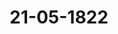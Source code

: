 ---  
schema: default  
title: 21-05-1822  
organization: Team Charlie  
notes: "<p>Description</p><p>iebenzehnte Sitzung

Geschehen, Frankfurt den 21. Mai 1822.

In Gegenwart

Von Seiten Oesterreichs: des Kaiserlich-Königlichen wirklichen Geheimen Rath

Grafen von Buol=Schauenstein;

Von Seiten Preussens: des Königlichen wirklichen geheimen Staats- und (

Ministers, Herrn Grafen von der Goltz;

Von Seiten Baierns: des Königlichen wirklichen Herrn Staatsraths, Freiherrn v.

Von Seiten Sachsens: des Königlichen wirklichen Geheimen Raths, Herrn von Ca

Von Seiten Hannovers: des Königlichen Geheimen Raths, Herrn von Hamm

Von Seiten Würtembergs: des Königlichen Herrn Staatsministers, Freihe

Wangenheim;

Von Seiten Badens: des Großherzoglichen Herrn Bundestagsgesandten und

herrn, Freiherrn von Blittersdorff;

Von Seiten Kurhessens: des Kurfürstlichen Geheimen Raths und Kammerherri

von Lepel;

Von Seiten des Großherzogthums Hessen: des Großherzoglichen Geheime

Herrn von Harnier;

Von Seiten Dänemarks, wegen Holstein und Lauenburg: des Königlich-?

geheimen Conferenzraths, Herrn Grafen von Eyben;

Von Seiten der Niederlande, wegen des Großherzogthums Luxembu

Königlich-Niederländischen Generallieutenants, Herrn Grafen von Grünn

Von Seiten der Großherzoglich= und Herzoglich=Sächsischen Häu

Großherzoglich- und Herzoglich=Sächsischen wirklichen Geheimen Raths

Grafen von Beust;Von Seiten Braunschweigs und Rassau's: des Königlich-Hannöverischen Geheimen

Raths, Herrn von Hammerstein;

Von Seiten von Mecklenburg-Schwerin und Mecklenburg-Strelitz: des Groß

herzoglich=Mecklenburg=Strelitzischen Staatsministers, Herrn von Pentz;

Von Seiten Holstein=Oldenburgs, Anhalts und Schwarzburgs: des Herzoglich

Holstein=Oldenburgischen Kammerherrn, Herrn von Both;

Von Seiten von Hohenzollern, Liechtenstein, Reuß, Schaumburg-Lippe,

Lippe und Waldeck: des Großherzoglich-Hessischen Herrn Geheimen Raths,

Freiherrn von Leonhardi;

Von Seiten der freien Städte, Lübeck, Frankfurt, Bremen und Hamburg:

des Herrn Syndicus Dr. Danz;

und meiner, des Kaiserlich-Oesterreichischen wirklichen Hofraths und Canzlei-Directors,

Freiherrn von Handel.</p><p>§.144</p><p>Vollziehung des 14. Artikels der Bundesacte.

(28. Sitz. §. 206 v. J. 1821.)

Der Königlich=Sächsische Herr Gesandte von Carlowiz trägt vor:

Auf den Vortrag der Commission, über die Beschwerden des Herrn Franz, Grafen zu

Erbach, Besitzer der zum größten Theile dem Großherzogthume Hessen einverleibten Graf

schaft Erbach, wegen der von der Großherzoglichen Regierung in Bezug auf sein Verhält

niß als mediatisirter vormaliger Reichsstand und nunmehriger Standesherr getroffenen Maas

regeln, in der 28. Sitzung am 19. Juli 1821 (§. 206 des Bundestags-Protokolls) sey beschlossen

worden: « daß diese höchste Regierung durch ihre Bundestagsgesandtschaft zu ersuchen sey,

vollständige Auskunft über die in der von dem Herrn Grafen vorgelegten Denkschrift

vom 12. Juni 1821 enthaltenen Angaben und Beschwerden desselben zu ertheilen».

Diese Auskunft sey noch nicht ertheilt worden.

Immittelst habe der Justizrath Dosch in Erbach eine auf ihn gerichtete Vollmacht des

Herrn Grafen zu Betreibung dieser Angelegenheit und förmlicher Ueberreichung jener Denk

schrift (Num. 69 des Einr. Prot. vorigen Jahres) beigebracht; auch habe der Herr Graf

in einer von ihm selbst unterzeichneten Eingabe (Num. 30 dieses Jahres) angezeigt, daß

seit seiner obigen Beschwerde sich der Zustand der Standesherren im Großherzogthume Hessen durch Gesetze, Regulative und Organisationen fortwährend noch sehr verschlimme

und daher gebeten, über seine Desiderien nunmehr nach Recht und Verfassung ein

beschluß zu fassen.

Das Gutachten des Herrn Referenten gieng dahin:

Da ein Endbeschluß nicht gefaßt werden könne, bevor die von der Großher

Hessischen Gesandtschaft erbetene Auskunft ertheilt worden sey, letztere aber nun bereits

Monaten erwartet werde; so sey jetzt dahin anzutragen, daß die baldigste Ertheilun

Auskunft nunmehr angelegentlich in Erinnerung gebracht werde.

Der. Großherzoglich=Hessische Herr Bundestagsgesandte äusser

er sich in der Kürze im Stande finden werde, die Erklärung seines höchsten Hof

diesen Gegenstand abzugeben.

Worauf einhellig

beschlossen

wurde, daß die Großherzoglich-Hessische Bundestagsgesandtschaft ersucht werde,

betene Auskunft baldmöglichst beizubringen.</p><p>§.145</p><p>Vorstellung des Grafen von Hallberg, den Genuß einer reichsschluß

angewiesenen, auf die vormalige Abtei Schussenried radici

ewigen, jährlichen Rente in 6,880 fl. betreffend.

(13. Sitz. §. 105 d. J.)

Baden. In der 7. dießjährigen Sitzung wurde die Gräflich-Hallbergische R

tion in erneuerte Erinnerung gebracht, und dabei von der hohen Bundesversammlu

Wunsch ausgedrückt, daß der Großherzoglich-Badische Hof seine Erklärung über der

destagsbeschluß vom 12. October 1818 abgeben lassen möge.

Dem zufolge ist die Gesandtschaft angewiesen, sich dahin zu aͤussern, daß die G

zogliche Regierung auf die in Antrag gebrachte authentische Interpretation des §. 24 des

deputations-Hauptschlusses nicht einzugehen vermöge. Sie geht hierbei von der Ansic

daß die Competenz der hohen Bundesversammlung in dem vorliegenden Falle überhauf

begründet sey. Es gehört nämlich der erwähnte §. 24 des Reichsdeputations-Haupts

nicht zu jenen Bestimmungen, über deren Vollzug dieselbe, nach dem Wortlaut de

desacte, zu wachen hat. Eben so wenig ist der Fall einer Justizverweigerung vorh

vielmehr ist allseitig anerkannt, daß diese reine Justizsache vor den competenten Lande

ten Würtembergs verhandelt und in Folge dessen rechtskräftig entschieden worden sey

Da nun aber formelles Recht geleistet worden ist, so kann eine Untersuchung d

ob auch materielles Recht vorhanden sey, der hohen Bundesversammlung, ohne einenbaren Eingriff in die Unabhängigkeit der Landesgerichte zu begehen, nicht eingeräumt werden.

Ueberdieß wüßte man Großherzoglich-Badischer Seits einer nunmehr erst erfolgenden authen

tischen Interpretation jenes Paragraphen des Reichsdeputations-Hauptschlusses keine rück

wirkende Kraft beizulegen, und demnach würde auf diesem Wege gegen ein, möglicher Weise

vorhandenes, materielles Unrecht keine Abhülfe gewährt werden können.

Auch könnte eine solche Auslegung einer, nicht zur unmittelbaren Competenz der hohen

Bundesversammlung gehörigen, vertragsmäsigen Bestimmung nur mittelst freien Ueberein

kommens unter sämmtlichen hohen Bundesgliedern ertheilt werden, und sie müßte deßhalb

nothwendiger Weise die Natur eines neuen, für die Contrahenten in ihrer Gesammtheit

bindenden Gesetzes annehmen.

Zu Ertheilung eines neuen Bundesgesetzes würden aber Seine Königliche Hoheit in

dem vorliegenden Falle selbst alsdann keine Veranlassung finden, wenn von keiner Seite

die Rechtfertigung des angefochtenen Urtheilspruches des Königlich-Würtembergischen Ober

appellations=Gerichtshofes, wie bereits von der Krone Würtemberg, dem Großherzogthume

Hessen und den Niederlanden geschehen ist, unternommen worden und mithin die Herstel

lung der erforderlichen Einhelligkeit der Stimmen- noch möglich wäre. Die Großherzog

liche Regierung glaubt im Uebrigen sich jeder weitern Aeusserung über diesen Gegenstand

enthalten zu müssen, indem sie ein in formeller Hinsicht rechtsbeständiges Urtheil über An

sprüche zweier Privaten unter sich eben so wenig in materieller Beziehung widerlegen als

rechtfertigen möchte.</p><p>§.146</p><p>Legitimation der zu der Militärcommission der deutschen Bundesver-

sammlung abgeordneten Generale und Stabsofficiere.

(16. Sitz. §. 141 d. J.)

Dänemark, wegen Holstein und Lauenburg. Die diesseitige Gesandtschaft ist

von sämmtlichen zur zweiten Division des zehnten Armeecorps gehörenden Regierungen ermäch

tigt worden, der hohen Versammlung anzuzeigen, daß, nach einer, über den Wechsel der

Stimmführung in der hiesigen Militärcommission, zwischen ihnen getroffenen Vereinbarung,

von Seiner Majestät dem Könige von Dänemark, der Stimmführer für das laufende Jahr

in der Person des Obersten und Kammerherrn von Haffner ernannt worden ist.

Hierauf wurde

beschlossen:

der Militärcommission der deutschen Bundesversammlung auf herkömmliche Art hievon

Nachricht zu geben.</p><p>§.147</p><p>Reclamationen der Pensionirten des vormaligen Exjesuiten- und Sc

fonds zu Mainz und einiger anderen dasigen Beneficiaten,

Gewährung ihrer Pensionsraten.

(13. Sitz. §. 81 v. J. 1821)

Der Königlich=Sächsische Bundestagsgesandte, Herr von Carlo

hält Vortrag über die Reclamationen der Pensionirten des vormaligen Erjesuiten

Schulfonds zu Mainz und einiger anderen dasigen Beneficiaten, um Gewaͤhrung ihrer

sionsraten, auf die Eingaben Num. 90, 91 und 93 v. J. 1821, ingl. Num. 1,

5, 52 und 53 v. J. 1822 des Einreichungs-Protokolls, und übergiebt hierüber eine

ständliche Relation zu künftigem ferneren Gebrauche.

Diese Relation umfaßt den ganzen Gegenstand, welcher seit dem Jahre 1817

oftmals und in mehrfachen Beziehungen bei der hohen Bundesversammlung zur Berat

gekommen ist, und zerfällt in folgende Abschnitte:

1) Exjesuiten- und Schulfond zu Mainz, Bestimmung desselben,

2) dessen Auflösung.

3) Vermögen des Fonds zur Zeit seiner Auflösung.

4) Pensionirung der bisherigen Percipienten.

5) Spätere Reclamationen der Pensionirten bei der hohen Bundesversammli

wegen Gewährung der ihnen ausgesetzten Pensionsraten. Competenz dieser

sammlung.

6) Reclamationen in Bezug auf die Königlich-Würtembergische Regierung.

7) Reclamationen in Bezug auf die Fürstlichen Häuser Hohenlohe-Ingelfingen

Hohenlohe=Neuenstein.

8) Reclamationen in Bezug auf die Königlich-Preussische Regierung.

9) Reclamationen in Bezug auf die Kurfürstlich-Hessische Regierung.

10) Reclamationen in Bezug auf die Großherzoglich-Hessische und Herzoglich

sauische Regierung.

Nach den Anträgen des Herrn Referenten wurde hierauf einhellig

beschlossen:

I) Die Bundesversammlung ist nach §. 15 der Bundesacte competent, von den

clamationen wegen der auf den Reichsdeputations-Hauptschluß von 1803 gegründeten9

Protok. d. d. Bundesvers. XIV. Bd.ionen Kenntniß zu nehmen, mithin auch wegen der eben vorgetragenen, welche in diese

Lategorie gehoͤren.

II) Wegen der Reclamationen der Pensionirten des Exjesuiten- und Schulfonds zu

Nainz, in Bezug auf die Fürstlichen Häuser Hohenlohe-Ingelfingen und Hohenlohe

Neuenstein (Num. 91 v. J. 1821 und Num. 1 u. 5 v. J. 1822), ist dem Bevollmäch

igten der Reclamanten, dem Königlich-Baierischen Registrator Hofmann in Aschaffenburg,

u erkennen zu geben, daß ihm obgelegen habe, sich zunächst an die Königlich-Würtem

ergische Regierung zu wenden; indessen bewendet es bei dessen Anzeige, daß die gedachten

Fürstlichen Häuser ihre Pensionsbeiträge bis zum 1. December 1819 bezahlt und zu Be

ahlung der ferner fälligen sich erklärt haben, wodurch die dießfallsigen Reclamationen er

edigt sind.

III) Wegen der Reclamationen eben dieser Pensionirten, in Bezug auf die Königlich

Preussische Regierung (Num. 93 v. J. 1822 und Num. 3 und 5 v. J. 1822), worin

jebeten wird, zu vermitteln, daß die, auf die an Preussen gelangten Capitale des Mainzer

Exjesuiten- und Schulfonds bei dem Exjesuitenfond in Heiligenstadt repartirten, von der

vormaligen Westphälischen Regierung vom 1. November 1806 bis 1. December 1813 rück

tändig gelassenen Pensionsbeiträge, aus Königlich-Preussischen Cassen nachgezahlt werden

st das Gesuch, so viel die noch lebenden fünf Interessenten mit ihrer jährlich überhaupt nur

31 fl. 29 kr. betragenden Forderung betrifft, abgesehen von allen rechtlichen Momenten, der

allerhöchsten Gnade Seiner Königlichen Majestät von Preussen zu empfehlen.

IV) Wegen der Reclamationen derselben Pensionirten und einiger anderen Mainzer Be

neficiaten, in Bezug auf die Kurfürstlich-Hessische Regierung (Num. 90 und 93 v. J. 1821

und Num. 3, 5 und 52 v. J. 1822), worin gebeten wird, zu vermitteln, daß die auf die

Mainzer an Kurbessen gelangten Besitzungen repartirten, von der vormaligen Westphäli

schen Regierung vom 1. November 1806 bis 1. December 1813 rückständig gelassenen

jedoch sehr unbestimmt und verschieden angegebenen Pensionsbeiträge, aus Kurhessischen

Cassen nachgezahlt werden, ist -- in der Voraussetzung, daß die Fürstlichen Finanzbehör

den sicherer, als es diesseits geschehen kann, zu übersehen vermögen, wer die Individuen

sind, welche als Mainzer Sustentanden jetzt aus Kurfürstlichen Cassen eine reichsdeputa

tionsschlußmäsige Pension erhalten, wie viel selbige betrage und welche Rückstände es also

eigentlich sind, derer Nachzahlung auf die Westphälische Besitzzeit dermalen erbeten wird?-

ohne weitere Rücksicht auf einschlagende Rechtspuncte, Seiner Königlichen Hoheit des Kur

fürsten von Hessen allerhöchsten Milde anheim zu stellen, welche der Reclamanten etwa als

Unterstützung bedürftig anzusehen und mit Auszahlung der erbetenen, jedenfalls nicht be

trächtlichen Rückstände zu begnadigen seyn dürften?Endlich sind

V) die Reclamationen der Pensionirten des Mainzer Exjesuiten- und Schulfon

einiger Canonicen der dasigen Stifter, Sct. Stephan, Sct. Gangolf und Sct. Pet

Bezug auf die Großherzoglich-Hessische und Herzoglich-Nassauische Regierung (Ni

v. J. 1821 und Num. 2, 5 und 53 v. J. 1822), worin die Betheiligten bitten, ih

ihren, auf die Orte Cassel und Kostheim gewiesenen, seit dem October 1806 rückstän

bliebenen Pensionsraten zu verhelfen,

1) an die in der 44. Sitzung v. J. 1817 (§. 370) wegen der Forderungen Kur

Staatsgläubiger bestellte Bundestags-Commission abzugeben, zugleich aber ist

2) die Herzoglich-Nassauische Regierung angelegentlich zu ersuchen, daß sie der

herzoglich=Hessischen die seit dem Jahre 1817 erbetenen actenmaͤsigen Nachrichten n

baldigst mittheile, aus welchen letztere ersehen kann, welche Individuen als Suste

des aufgelösten Exjesuiten- und Schulfonds zu Mainz, oder Canonici der aufgel

Stifter Set. Stephan, Sct. Gangolf und Set. Peter daselbst, wegen der Orte Cas

Kostheim eine reichsdeputationsschlußmäsige Pensionsrate zu bekommen haben, und n

solche bei jedem Individuo betrage, damit die von der Großherzoglich-Hessischen Re

beabsichtigte Auszahlung dieser Pensionsraten an die Reclamanten, vom 1. Juli 1

nicht langer behindert werde.</p><p>§.148</p><p>Bitte der Gemeinde Gotthards, Kurhessischen Amtes Hünfeld im

herzogthume Fulda, um Ernennung eines unpárteiischen Ge

zum Vollzug eines rechtskräftigen Erkenntnisses gegen d

in das ehemalige Fürstenthum Fulda theilenden Regierungen

Verwendung zur gütlichen Beilegung einer veralteten Recht

betreffend.

(25. Sitz. §. 179 v. J. 1821.)

Der Königlich=Würtembergische Herr Gesandte, Freiherr von

genheim, erstattet Vortrag auf die neueste Eingabe der Gemeinde Gotthards (Z. 9

Derselbe bringt zuerst in Erinnerung, was über diesen Gegenstand bereits in

Sitzung v. J. 1819, in der 14., 16. und 22. Sitzung v. J. 1820, dann 25. Sitzung v.

zu Protokoll erklärt worden ist, deßgleichen, was die Gemeinde selbst unterm 4. Octob

und neuerlich in eben erwäͤhnter Eingabe vorgetragen hat.

Hierauf äusserte derselbe gutachtlich:

Von den vier zunächst betheiligten Regierungen hätten zwei -- die Königlich-B

und Großherzoglich=Sachsen=Weimarische

- die Verpflichtung, bei der Befriedigung meinde Gotthards mitzuwirken, bestimmt in Abrede gezogen; die dritte - die Kurfürstlich-Hes

sische —- habe sich über ihre Verpflichtung zu einer Mitwirkung nicht ausgesprochen, habe aber

um der Gemeinde selber willen, den Wunsch geaͤussert, daß uͤber ihre Befriedigung bei der

Ausgleichungs=Commission zu Fulda weitere Verhandlung gepflogen werden möge; die vierte -

die Königlich=Preussische — habe sich in Beziehung auf die von Baiern und Sachsen=Weimar

aufgestellte Behauptung noch nicht erklärt.

Ehe diese Erklärung erfolgt seyn werde, lasse sich noch gar nicht beurtheilen, ob diese

Regierung — sey es für sich allein, oder in Gemeinschaft mit der Kurhessischen —- die

Behauptung jener beiden erstern, daß sie bei dieser Angelegenheit passiv nicht legiti

mirt seyen, als eine richtige anerkenne oder nicht?

Im letztern Falle werde die Bundesversammlung in Gemäßheit des 30. Artikels

der Schlußacte zu verfahren haben, welcher vorschreibe, daß, wenn Forderungen von Pri

vatpersonen deßhalb nicht befriedigt werden könnten, weil die Verpflichtung, denselben Ge

nüge zu leisten, zwischen mehreren Bundesgliedern zweifelhaft oder bestritten wäre, die

Bundesversammlung, auf Anrufen der Betheiligten, zuvörderst eine Ausgleichung auf

gütlichem Wege zu versuchen und, wenn dieser Versuch ohne Erfolg bliebe und sich die

in Anspruch genommenen Bundesglieder nicht in einer zu bestimmenden Frist über ein

Compromiß vereinigten, die rechtliche Entscheidung der streitigen Vorfrage durch eine Aus

trägalinstanz zu veranlassen habe.

Im erstern Falle aber werde die Bundesversammlung die Gemeinde Gotthards

mit ihrer Forderung entweder an die Königlich-Preussische Regierung allein, oder, in dem

als möglich unterstellten Falle, daß sich Kurhessen mit Preussen in gleicher Lage befände,

an die Regierungen dieser beiden Bundesstaaten und eventualiter an deren Landesgerichte

zu verweisen haben.

Es scheine daher vor allen Dingen darauf anzukommen, daß sich die Königlich-Preussische

Regierung überhaupt und daß die Kurfürstlich-Hessische sich bestimmter erkläre.

Da es notorisch sey, daß die Departemental=Ausgleichungs=Commission sich seit geraumer

Zeit ausser Thätigkeit befinde, und da der 30. Artikel der Schlußacte das Einschreiten der

Bundesversammlung nicht durch den Versuch einer gütlichen Ausgleichung bloß zwischen den

betheiligten Regierungen unmittelbar bedinge, sondern vielmehr das Einschreiten der Bundes

sammlung, welches darin bestehe, daß sie zuvörderst eine Ausgleichung der Regierungen

auf gütlichem Wege versuche, durch das Anrufen der betheiligten Privaten bedingt werde;

so würde der Antrag gerechtfertigt seyn, die endliche Erklärung des Königlich-Preussischen

Herrn Gesandten und die nähere Erläuterung des Kurhessischen, allenfalls mit Hinzufügung

irgend eines Präjudizes, in Erinnerung zu bringen.Da äber der Köͤniglich-Preussische Herr Gesandte erklaͤre, daß die Departementa

gleichungs=Commission zu Fulda demnaͤchst wieder zusammentreten werde; da die Kurfu

Hessische Regierung, im eigenen Interesse der Gemeinde, die Fortsetzung der Verhand

vor jener Commission wünsche; da diesem Wunsche die Großherzoglich-Sachsen-Weim

Regierung beigetreten, und anzunehmen sey, daß sich auch die Königlich-Baierische Reg

den weitern Verhandlungen in jener Commission nicht werde entziehen wollen: so dü

in Betrachtung aller hier eintretenden Verhältnisse, für das Interesse der allerhöchste

höchsten Regierungen und für das der Gemeinde selber am dienlichsten seyn, wei

schlossen werden wolle:

1) die allerhöchsten und höchsten Regierungen von Preussen, Baiern, Kurhesse

Sachsen=Weimar durch deren Bundestagsgesandtschaften zur Fortsetzung der

handlungen über die Art und Weise, wie die Gemeinde Gotthards um ihr

derungen im Wege der Güte oder des Rechts befriedigt werden solle, mit de

hange zu veranlassen, daß, auf weitere documentirte Anzeige der Gemeint

der Erfolglosigkeit jener Verhandlungen, der im 30. Artikel der Schlußact

geschriebene Weg sofort werde eingeschlagen werden;

2) davon den Anwalt der Gemeinde Gotthards in Kenntniß zu setzen.

Sämmtliche Gesandtschaften stimmten dem Herrn Referenten bei; daher

Beschluß:

daß die allerhöchsten und höchsten Regierungen von Preussen, Baiern, Kurh

und Sachsen=Weimar durch ihre Bundestagsgesandtschaften zur Fortsetzung der Ve

lungen über die Art und Weise, wie die Gemeinde Gotthards um ihre Forderungen im

der Güte oder des Rechts befriedigt werden solle, mit dem Anfügen zu veranlassen sind

auf weitere documentirte Anzeige der Gemeinde von der Erfolglosigkeit jener Verhandlung

im 30. Artikel der Wiener Schlußacte vorgeschriebene Weg sofort werde eingeschlagen we

3) Der Anwalt der reclamirenden Gemeinde waͤre hievon in Kenntniß zu setzen.</p><p>§.149</p><p>Vortrag der am 13. December 1821 erneuerten Reclamations-Commi

über ihre Geschäftsführung.

(33. Sitz. §. 253, 34. Sitz. §. 257 v. J. 1821.)

Der Königlich=Baierische Herr Bundestagsgesandte, Freiherr

Aretin: verliest einen Vortrag der am 13. December 1821 (33. Sitzung §. 253

wählten Reclamations-Commission über ihre Geschäftsführung, und übergiebt zuglei

Verzeichnisse, welche die Uebersicht der vom 9. August bis 31. December vorigen!eingekommenen Reclamationen, der auf Privat-Reclamationen Bezug habenden Erklärungen

der Regierungen, welche der Commission zugewiesen worden sind, und endlich der noch uner

ledigten Gegenstaͤnde, mit Angabe der Ursache des Ruͤckstandes, gewaͤhrt.

Der Vortrag wurde sammt seinen Anlagen unter Zahl 19 loco dictaturae drucken zu

lassen beschlossen, und die Versammlung gab den Herren Bundestagsgesandten, welche Mit

glieder dieses Ausschusses waren, ihren verbindlichen Dank für die mit dem Vortrage sämmt

licher Reclamationen und dieser Zusammenstellung uͤbernommene Bemuͤhung zu erkennen.</p><p>§.150</p><p>Einreichungs-Protokoll.

Nachstehende Eingaben, als:

Num. 71, eingereicht am 16. Mai laufenden Jahres, von Dr. Euler, als Bevollmächtig

ten des Freiherrn von Wöllwarth, Commenthur der Deutsch-Ordens-Ballei

Niedersachsen, die endliche Entscheidung der Pensionsangelegenheit seines Commit

tenten betreffend.

Num. 72, einger. am 16. Mai, von der Metzler'schen Buchhandlung zu Stuttgart, Zu

sammenstellung unter dem Titel:

« Die Debatten über den Buchernachdruck, welche in der Wuͤrtembergischen

« Kammer der Abgeordneten statt fanden. Stuttgart 1822.»

Num. 73, einger. am 21. Mai, vom Regierungsdirector Herquet, Nachtrag zur Denk

schrift vom 12. März d. J. in Betreff seiner Pensionsverkürzung.

wurden den betreffenden Commissionen zugestellt.

Folgen die Unterschriften.</p>"  
resources:  
- format: png  
  name: Page5[0].png  
  url: ../../data_img/Protokolle_BV_14_1822/21-05-1822/Page5[0].png  
- format: png  
  name: Page6[0-144].png  
  url: ../../data_img/Protokolle_BV_14_1822/21-05-1822/Page6[0-144].png  
- format: png  
  name: Page7[144-145].png  
  url: ../../data_img/Protokolle_BV_14_1822/21-05-1822/Page7[144-145].png  
- format: png  
  name: Page8[145-146].png  
  url: ../../data_img/Protokolle_BV_14_1822/21-05-1822/Page8[145-146].png  
- format: png  
  name: Page9[147].png  
  url: ../../data_img/Protokolle_BV_14_1822/21-05-1822/Page9[147].png  
- format: png  
  name: Page10[147].png  
  url: ../../data_img/Protokolle_BV_14_1822/21-05-1822/Page10[147].png  
- format: png  
  name: Page11[147-148].png  
  url: ../../data_img/Protokolle_BV_14_1822/21-05-1822/Page11[147-148].png  
- format: png  
  name: Page12[148].png  
  url: ../../data_img/Protokolle_BV_14_1822/21-05-1822/Page12[148].png  
- format: png  
  name: Page13[148-149].png  
  url: ../../data_img/Protokolle_BV_14_1822/21-05-1822/Page13[148-149].png  
- format: png  
  name: Page14[149-150].png  
  url: ../../data_img/Protokolle_BV_14_1822/21-05-1822/Page14[149-150].png  
category:   
  - Protokolle_BV_14_1822  
maintainer: Frank Chen  
maintainer_email: t08zc21@abdn.ac.uk  
---
